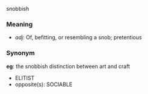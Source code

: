 snobbish
### Meaning
+ _adj_: Of, befitting, or resembling a snob; pretentious

### Synonym

__eg__: the snobbish distinction between art and craft

+ ELITIST
+ opposite(s): SOCIABLE


